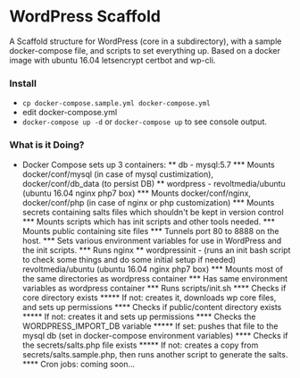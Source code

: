 # WordPress Scaffold #
A Scaffold structure for WordPress (core in a subdirectory), with a sample docker-compose file, and scripts to set everything up. Based on a docker image with ubuntu 16.04 letsencrypt certbot and wp-cli.

### Install ###
* `cp docker-compose.sample.yml docker-compose.yml`
* edit docker-compose.yml
* `docker-compose up -d` or `docker-compose up` to see console output.

### What is it Doing? ###
* Docker Compose sets up 3 containers:
** db - mysql:5.7
*** Mounts docker/conf/mysql (in case of mysql custimization), docker/conf/db_data (to persist DB)
** wordpress - revoltmedia/ubuntu (ubuntu 16.04 nginx php7 box)
*** Mounts docker/conf/nginx, docker/conf/php (in case of nginx or php customization)
*** Mounts secrets containing salts files which shouldn't be kept in version control
*** Mounts scripts which has init scripts and other tools needed.
*** Mounts public containing site files
*** Tunnels port 80 to 8888 on the host.
*** Sets various environment variables for use in WordPress and the init scripts.
*** Runs nginx
** wordpressinit - (runs an init bash script to check some things and do some initial setup if needed) revoltmedia/ubuntu (ubuntu 16.04 nginx php7 box)
*** Mounts most of the same directories as wordpress container
*** Has same environment variables as wordpress container
*** Runs scripts/init.sh
**** Checks if core directory exists
***** If not: creates it, downloads wp core files, and sets up permissions
**** Checks if public/content directory exists
***** If not: creates it and sets up permissions
**** Checks the WORDPRESS_IMPORT_DB variable
***** If set: pushes that file to the mysql db (set in docker-compose environment variables)
**** Checks if the secrets/salts.php file exists
***** If not: creates a copy from secrets/salts.sample.php, then runs another script to generate the salts.
**** Cron jobs: coming soon...
